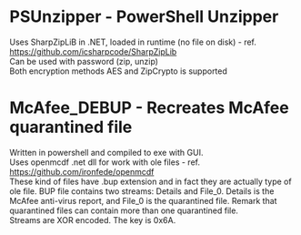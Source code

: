 # PSUnzipper - PowerShell Unzipper  
Uses SharpZipLiB in .NET, loaded in runtime (no file on disk) - ref. https://github.com/icsharpcode/SharpZipLib  
Can be used with password (zip, unzip)  
Both encryption methods AES and ZipCrypto is supported  



# McAfee_DEBUP - Recreates McAfee quarantined file
Written in powershell and compiled to exe with GUI.  
Uses openmcdf .net dll for work with ole files - ref. https://github.com/ironfede/openmcdf  
These kind of files have .bup extension and in fact they are actually type of ole file. 
BUP file contains two streams: Details and File_0. Details is the McAfee anti-virus report, and File_0 is the quarantined file. Remark that quarantined files can contain more than one quarantined file.  
Streams are XOR encoded. The key is 0x6A.  
